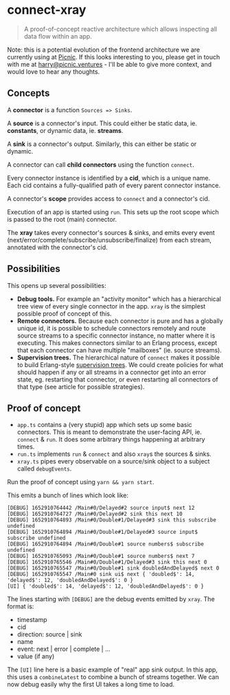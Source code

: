 # connect-xray

> A proof-of-concept reactive architecture which allows inspecting all data flow within an app.

Note: this is a potential evolution of the frontend architecture we are currently using at [Picnic](https://www.picnic.chat/). If this looks interesting to you, please get in touch with me at harry@picnic.ventures - I'll be able to give more context, and would love to hear any thoughts.

## Concepts

A **connector** is a function `Sources => Sinks`.

A **source** is a connector's input. This could either be static data, ie. **constants**, or dynamic data, ie. **streams**.

A **sink** is a connector's output. Similarly, this can either be static or dynamic.

A connector can call **child connectors** using the function `connect`.

Every connector instance is identified by a **cid**, which is a unique name. Each cid contains a fully-qualified path of every parent connector instance.

A connector's **scope** provides access to `connect` and a connector's cid.

Execution of an app is started using `run`. This sets up the root scope which is passed to the root (main) connector.

The **xray** takes every connector's sources & sinks, and emits every event (next/error/complete/subscribe/unsubscribe/finalize) from each stream, annotated with the connector's cid.

## Possibilities

This opens up several possibilities:

- **Debug tools.** For example an "activity monitor" which has a hierarchical tree view of every single connector in the app. `xray` is the simplest possible proof of concept of this.
- **Remote connectors.** Because each connector is pure and has a globally unique id, it is possible to schedule connectors remotely and route source streams to a specific connector instance, no matter where it is executing. This makes connectors similar to an Erlang process, except that each connector can have multiple "mailboxes" (ie. source streams).
- **Supervision trees.** The hierarchical nature of `connect` makes it possible to build Erlang-style [supervision trees](https://adoptingerlang.org/docs/development/supervision_trees/). We could create policies for what should happen if any or all streams in a connector get into an error state, eg. restarting that connector, or even restarting all connectors of that type (see article for possible strategies).

## Proof of concept

- `app.ts` contains a (very stupid) app which sets up some basic connectors. This is meant to demonstrate the user-facing API, ie. `connect` & `run`. It does some arbitrary things happening at arbitrary times.
- `run.ts` implements `run` & `connect` and also `xray`s the sources & sinks.
- `xray.ts` pipes every observable on a source/sink object to a subject called `debugEvents`.

Run the proof of concept using `yarn && yarn start`.

This emits a bunch of lines which look like:

```
[DEBUG] 1652910764442 /Main#0/Delayed#2 source input$ next 12
[DEBUG] 1652910764727 /Main#0/Delayed#2 sink this next 10
[DEBUG] 1652910764893 /Main#0/Double#1/Delayed#3 sink this subscribe undefined
[DEBUG] 1652910764894 /Main#0/Double#1/Delayed#3 source input$ subscribe undefined
[DEBUG] 1652910764894 /Main#0/Double#1 source numbers$ subscribe undefined
[DEBUG] 1652910765093 /Main#0/Double#1 source numbers$ next 7
[DEBUG] 1652910765546 /Main#0/Double#1/Delayed#3 sink this next 0
[DEBUG] 1652910765547 /Main#0/Double#1 sink doubledAndDelayed$ next 0
[DEBUG] 1652910765547 /Main#0 sink ui$ next { 'doubled$': 14, 'delayed$': 12, 'doubledAndDelayed$': 0 }
[UI] { 'doubled$': 14, 'delayed$': 12, 'doubledAndDelayed$': 0 }
```

The lines starting with `[DEBUG]` are the debug events emitted by `xray`. The format is:

- timestamp
- cid
- direction: source | sink
- name
- event: next | error | complete | ...
- value (if any)

The `[UI]` line here is a basic example of "real" app sink output. In this app, this uses a `combineLatest` to combine a bunch of streams together. We can now debug easily why the first UI takes a long time to load.
